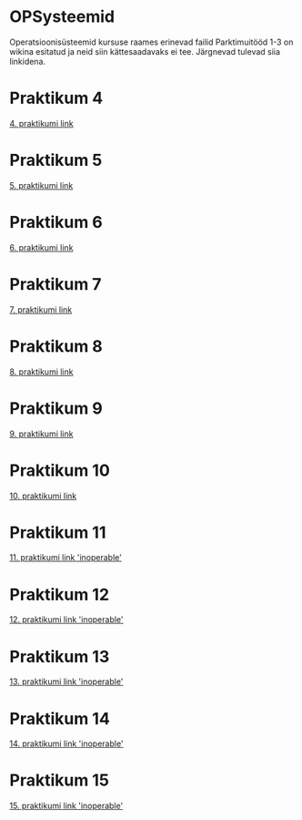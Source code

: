 # OPSysteemid
Operatsioonisüsteemid kursuse raames erinevad failid
Parktimuitööd 1-3 on wikina esitatud ja neid siin kättesaadavaks ei tee. Järgnevad tulevad siia linkidena.
# Praktikum 4
[4. praktikumi link](https://github.com/wkraam/OPSysteemid/blob/main/Praktikum4.md)
# Praktikum 5
[5. praktikumi link](https://github.com/wkraam/OPSysteemid/blob/main/Praktikum5.md)
# Praktikum 6
[6. praktikumi link](https://github.com/wkraam/OPSysteemid/blob/19946b74d423edb1e99b2e984e151d83919592b4/Praktikum6.md)
# Praktikum 7
[7. praktikumi link](https://github.com/wkraam/OPSysteemid/blob/09f878d0b5aa1cfc969efd3b5f595f9fa8a362f2/Praktikum7.md)
# Praktikum 8
[8. praktikumi link](https://github.com/wkraam/OPSysteemid/blob/9bee4bf13c71126e831b4d24db6ad6c2f972fa2c/Praktikum8.md)
# Praktikum 9
[9. praktikumi link](https://github.com/wkraam/OPSysteemid/blob/ce4d6281c2314a6c33b88cdafdc0b8376c29a892/Praktikum9.md)
# Praktikum 10
[10. praktikumi link](https://github.com/wkraam/OPSysteemid/blob/a5a7cbefe04638599a662369bfbae23a4131abf1/Praktikum10.md)
# Praktikum 11
[11. praktikumi link 'inoperable'](#)
# Praktikum 12
[12. praktikumi link 'inoperable'](#)
# Praktikum 13
[13. praktikumi link 'inoperable'](#)
# Praktikum 14
[14. praktikumi link 'inoperable'](#)
# Praktikum 15
[15. praktikumi link 'inoperable'](#)
